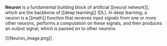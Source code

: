 **Neuron** is a fundamental building block of artificial [[neural network]], which are the backbone of [[deep learning]] (DL). In deep learning, a neuron is a [[math]] function that receives input signals from one or more other neurons, performs a computation on these signals, and then produces an output signal, which is passed on to other neurons

![[Neuron_image.png]]